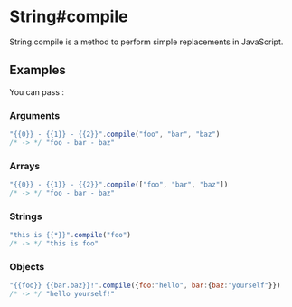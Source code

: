 # String#compile

String.compile is a method to perform simple replacements in JavaScript. 

## Examples 

You can pass : 

### Arguments 

```javascript
"{{0}} - {{1}} - {{2}}".compile("foo", "bar", "baz") 
/* -> */ "foo - bar - baz"
```

### Arrays

```javascript
"{{0}} - {{1}} - {{2}}".compile(["foo", "bar", "baz"]) 
/* -> */ "foo - bar - baz"
```

### Strings 
```javascript
"this is {{*}}".compile("foo") 
/* -> */ "this is foo"
```

### Objects 
```javascript
"{{foo}} {{bar.baz}}!".compile({foo:"hello", bar:{baz:"yourself"}}) 
/* -> */ "hello yourself!"
```